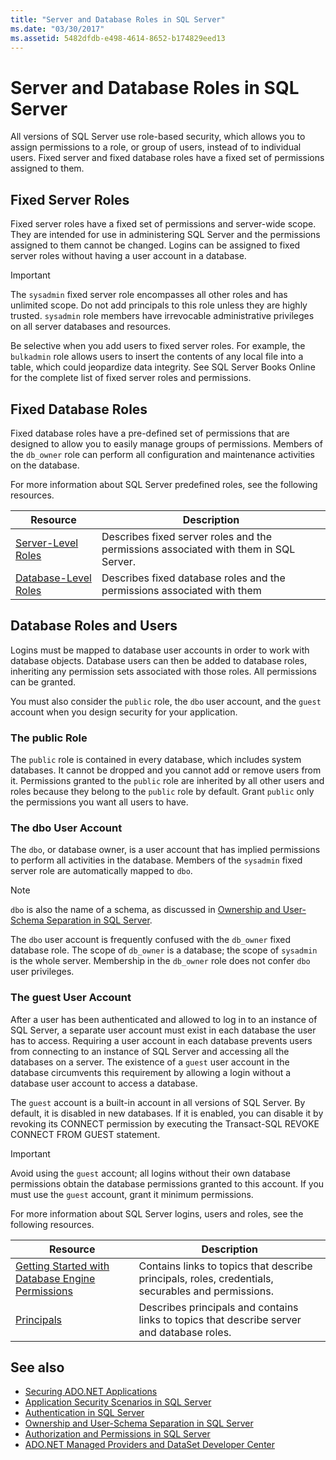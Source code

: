 ```yaml
---
title: "Server and Database Roles in SQL Server"
ms.date: "03/30/2017"
ms.assetid: 5482dfdb-e498-4614-8652-b174829eed13
---
```

# Server and Database Roles in SQL Server
All versions of SQL Server use role-based security, which allows you to assign permissions to a role, or group of users, instead of to individual users. Fixed server and fixed database roles have a fixed set of permissions assigned to them.  
  
## Fixed Server Roles  
 Fixed server roles have a fixed set of permissions and server-wide scope. They are intended for use in administering SQL Server and the permissions assigned to them cannot be changed. Logins can be assigned to fixed server roles without having a user account in a database.  
  
> [!IMPORTANT]
>  The `sysadmin` fixed server role encompasses all other roles and has unlimited scope. Do not add principals to this role unless they are highly trusted. `sysadmin` role members have irrevocable administrative privileges on all server databases and resources.  
  
 Be selective when you add users to fixed server roles. For example, the `bulkadmin` role allows users to insert the contents of any local file into a table, which could jeopardize data integrity. See SQL Server Books Online for the complete list of fixed server roles and permissions.  
  
## Fixed Database Roles  
 Fixed database roles have a pre-defined set of permissions that are designed to allow you to easily manage groups of permissions. Members of the `db_owner` role can perform all configuration and maintenance activities on the database.  
  
 For more information about SQL Server predefined roles, see the following resources.  
  
|Resource|Description|  
|--------------|-----------------|  
|[Server-Level Roles](/sql/relational-databases/security/authentication-access/server-level-roles)|Describes fixed server roles and the permissions associated with them in SQL Server.|  
|[Database-Level Roles](/sql/relational-databases/security/authentication-access/database-level-roles)|Describes fixed database roles and the permissions associated with them|  
  
## Database Roles and Users  
 Logins must be mapped to database user accounts in order to work with database objects. Database users can then be added to database roles, inheriting any permission sets associated with those roles. All permissions can be granted.  
  
 You must also consider the `public` role, the `dbo` user account, and the `guest` account when you design security for your application.  
  
### The public Role  
 The `public` role is contained in every database, which includes system databases. It cannot be dropped and you cannot add or remove users from it. Permissions granted to the `public` role are inherited by all other users and roles because they belong to the `public` role by default. Grant `public` only the permissions you want all users to have.  
  
### The dbo User Account  
 The `dbo`, or database owner, is a user account that has implied permissions to perform all activities in the database. Members of the `sysadmin` fixed server role are automatically mapped to `dbo`.  
  
> [!NOTE]
> `dbo` is also the name of a schema, as discussed in [Ownership and User-Schema Separation in SQL Server](../../../../../docs/framework/data/adonet/sql/ownership-and-user-schema-separation-in-sql-server.md).  
  
 The `dbo` user account is frequently confused with the `db_owner` fixed database role. The scope of `db_owner` is a database; the scope of `sysadmin` is the whole server. Membership in the `db_owner` role does not confer `dbo` user privileges.  
  
### The guest User Account  
 After a user has been authenticated and allowed to log in to an instance of SQL Server, a separate user account must exist in each database the user has to access. Requiring a user account in each database prevents users from connecting to an instance of SQL Server and accessing all the databases on a server. The existence of a `guest` user account in the database circumvents this requirement by allowing a login without a database user account to access a database.  
  
 The `guest` account is a built-in account in all versions of SQL Server. By default, it is disabled in new databases. If it is enabled, you can disable it by revoking its CONNECT permission by executing the Transact-SQL REVOKE CONNECT FROM GUEST statement.  
  
> [!IMPORTANT]
>  Avoid using the `guest` account; all logins without their own database permissions obtain the database permissions granted to this account. If you must use the `guest` account, grant it minimum permissions.  
  
 For more information about SQL Server logins, users and roles, see the following resources.  
  
|Resource|Description|  
|--------------|-----------------|  
|[Getting Started with Database Engine Permissions](/sql/relational-databases/security/authentication-access/getting-started-with-database-engine-permissions)|Contains links to topics that describe principals, roles, credentials, securables and permissions.|  
|[Principals](/sql/relational-databases/security/authentication-access/principals-database-engine)|Describes principals and contains links to topics that describe server and database roles.|  
  
## See also

- [Securing ADO.NET Applications](../../../../../docs/framework/data/adonet/securing-ado-net-applications.md)
- [Application Security Scenarios in SQL Server](../../../../../docs/framework/data/adonet/sql/application-security-scenarios-in-sql-server.md)
- [Authentication in SQL Server](../../../../../docs/framework/data/adonet/sql/authentication-in-sql-server.md)
- [Ownership and User-Schema Separation in SQL Server](../../../../../docs/framework/data/adonet/sql/ownership-and-user-schema-separation-in-sql-server.md)
- [Authorization and Permissions in SQL Server](../../../../../docs/framework/data/adonet/sql/authorization-and-permissions-in-sql-server.md)
- [ADO.NET Managed Providers and DataSet Developer Center](https://go.microsoft.com/fwlink/?LinkId=217917)

